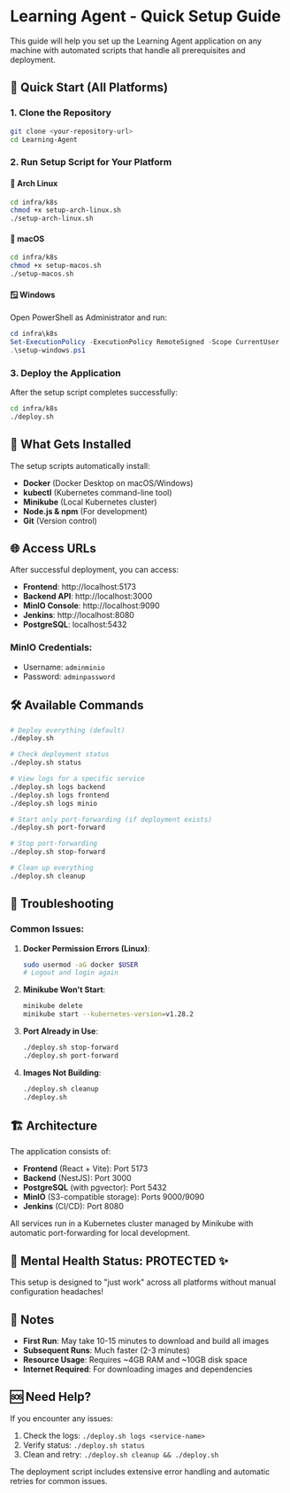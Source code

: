 # Learning Agent - Quick Setup Guide

This guide will help you set up the Learning Agent application on any machine with automated scripts that handle all prerequisites and deployment.

## 🚀 Quick Start (All Platforms)

### 1. Clone the Repository
```bash
git clone <your-repository-url>
cd Learning-Agent
```

### 2. Run Setup Script for Your Platform

#### 🐧 Arch Linux
```bash
cd infra/k8s
chmod +x setup-arch-linux.sh
./setup-arch-linux.sh
```

#### 🍎 macOS
```bash
cd infra/k8s
chmod +x setup-macos.sh
./setup-macos.sh
```

#### 🪟 Windows
Open PowerShell as Administrator and run:
```powershell
cd infra\k8s
Set-ExecutionPolicy -ExecutionPolicy RemoteSigned -Scope CurrentUser
.\setup-windows.ps1
```

### 3. Deploy the Application
After the setup script completes successfully:

```bash
cd infra/k8s
./deploy.sh
```

## 🎯 What Gets Installed

The setup scripts automatically install:
- **Docker** (Docker Desktop on macOS/Windows)
- **kubectl** (Kubernetes command-line tool)
- **Minikube** (Local Kubernetes cluster)
- **Node.js & npm** (For development)
- **Git** (Version control)

## 🌐 Access URLs

After successful deployment, you can access:

- **Frontend**: http://localhost:5173
- **Backend API**: http://localhost:3000
- **MinIO Console**: http://localhost:9090
- **Jenkins**: http://localhost:8080
- **PostgreSQL**: localhost:5432

### MinIO Credentials:
- Username: `adminminio`
- Password: `adminpassword`

## 🛠️ Available Commands

```bash
# Deploy everything (default)
./deploy.sh

# Check deployment status
./deploy.sh status

# View logs for a specific service
./deploy.sh logs backend
./deploy.sh logs frontend
./deploy.sh logs minio

# Start only port-forwarding (if deployment exists)
./deploy.sh port-forward

# Stop port-forwarding
./deploy.sh stop-forward

# Clean up everything
./deploy.sh cleanup
```

## 🔧 Troubleshooting

### Common Issues:

1. **Docker Permission Errors (Linux)**:
   ```bash
   sudo usermod -aG docker $USER
   # Logout and login again
   ```

2. **Minikube Won't Start**:
   ```bash
   minikube delete
   minikube start --kubernetes-version=v1.28.2
   ```

3. **Port Already in Use**:
   ```bash
   ./deploy.sh stop-forward
   ./deploy.sh port-forward
   ```

4. **Images Not Building**:
   ```bash
   ./deploy.sh cleanup
   ./deploy.sh
   ```

## 🏗️ Architecture

The application consists of:

- **Frontend** (React + Vite): Port 5173
- **Backend** (NestJS): Port 3000
- **PostgreSQL** (with pgvector): Port 5432
- **MinIO** (S3-compatible storage): Ports 9000/9090
- **Jenkins** (CI/CD): Port 8080

All services run in a Kubernetes cluster managed by Minikube with automatic port-forwarding for local development.

## 🧠 Mental Health Status: PROTECTED ✨

This setup is designed to "just work" across all platforms without manual configuration headaches!

## 📝 Notes

- **First Run**: May take 10-15 minutes to download and build all images
- **Subsequent Runs**: Much faster (2-3 minutes)
- **Resource Usage**: Requires ~4GB RAM and ~10GB disk space
- **Internet Required**: For downloading images and dependencies

## 🆘 Need Help?

If you encounter any issues:

1. Check the logs: `./deploy.sh logs <service-name>`
2. Verify status: `./deploy.sh status`
3. Clean and retry: `./deploy.sh cleanup && ./deploy.sh`

The deployment script includes extensive error handling and automatic retries for common issues.

